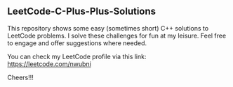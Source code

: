 ## LeetCode-C-Plus-Plus-Solutions

This repository shows some easy (sometimes short) C++ solutions to LeetCode problems.
I solve these challenges for fun at my leisure.
Feel free to engage and offer suggestions where needed.

You can check my LeetCode profile via this link: https://leetcode.com/nwubni

Cheers!!!
